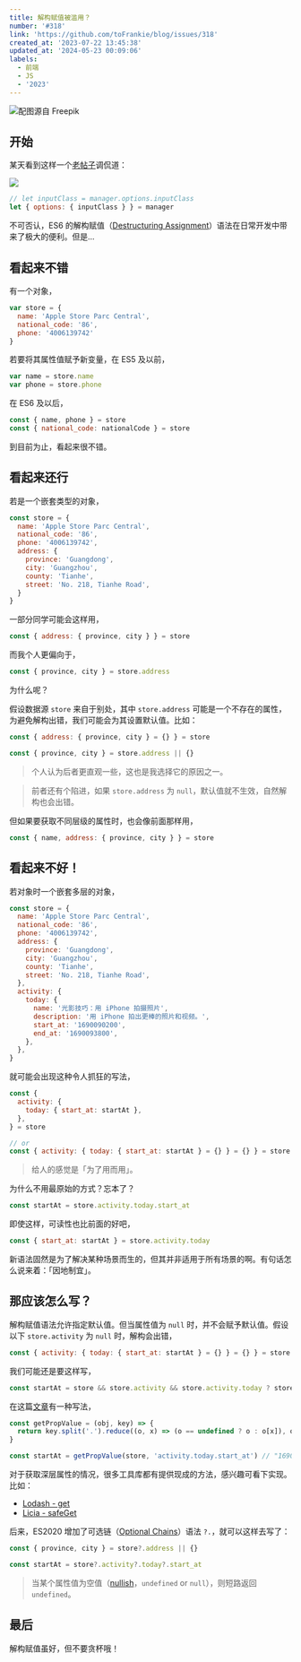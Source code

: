 ```yaml
---
title: 解构赋值被滥用？
number: '#318'
link: 'https://github.com/toFrankie/blog/issues/318'
created_at: '2023-07-22 13:45:38'
updated_at: '2024-05-23 00:09:06'
labels:
  - 前端
  - JS
  - '2023'
---
```


![配图源自 Freepik](https://cdn.jsdelivr.net/gh/toFrankie/blog/images/1690014631503.jpg)

## 开始

某天看到这样一个[老帖子](https://twitter.com/WickyNilliams/status/798497274653503488)调侃道：

![](https://cdn.jsdelivr.net/gh/toFrankie/blog/images/1690013919412.png)

```js
// let inputClass = manager.options.inputClass
let { options: { inputClass } } = manager
```

不可否认，ES6 的解构赋值（[Destructuring Assignment](https://tc39.es/ecma262/multipage/ecmascript-language-expressions.html#sec-destructuring-assignment)）语法在日常开发中带来了极大的便利。但是...

## 看起来不错

有一个对象，

```js
var store = {
  name: 'Apple Store Parc Central',
  national_code: '86',
  phone: '4006139742'
}
```

若要将其属性值赋予新变量，在 ES5 及以前，

```js
var name = store.name
var phone = store.phone
```

在 ES6 及以后，

```js
const { name, phone } = store
const { national_code: nationalCode } = store
```

到目前为止，看起来很不错。

## 看起来还行

若是一个嵌套类型的对象，

```js
const store = {
  name: 'Apple Store Parc Central',
  national_code: '86',
  phone: '4006139742',
  address: {
    province: 'Guangdong',
    city: 'Guangzhou',
    county: 'Tianhe',
    street: 'No. 218, Tianhe Road',
  }
}
```

一部分同学可能会这样用，

```js
const { address: { province, city } } = store
```

而我个人更偏向于，

```js
const { province, city } = store.address
```

为什么呢？

假设数据源 `store` 来自于别处，其中 `store.address` 可能是一个不存在的属性，为避免解构出错，我们可能会为其设置默认值。比如：

```js
const { address: { province, city } = {} } = store

const { province, city } = store.address || {}
```

> 个人认为后者更直观一些，这也是我选择它的原因之一。

> 前者还有个陷进，如果 `store.address` 为 `null`，默认值就不生效，自然解构也会出错。

但如果要获取不同层级的属性时，也会像前面那样用，

```js
const { name, address: { province, city } } = store
```

## 看起来不好！

若对象时一个嵌套多层的对象，

```js
const store = {
  name: 'Apple Store Parc Central',
  national_code: '86',
  phone: '4006139742',
  address: {
    province: 'Guangdong',
    city: 'Guangzhou',
    county: 'Tianhe',
    street: 'No. 218, Tianhe Road',
  },
  activity: {
    today: {
      name: '光影技巧：用 iPhone 拍摄照片',
      description: '用 iPhone 拍出更棒的照片和视频。',
      start_at: '1690090200',
      end_at: '1690093800',
    },
  },
}
```

就可能会出现这种令人抓狂的写法，

```js
const {
  activity: {
    today: { start_at: startAt },
  },
} = store

// or
const { activity: { today: { start_at: startAt } = {} } = {} } = store
```

> 给人的感觉是「为了用而用」。

为什么不用最原始的方式？忘本了？

```js
const startAt = store.activity.today.start_at
```

即使这样，可读性也比前面的好吧，

```js
const { start_at: startAt } = store.activity.today
```

新语法固然是为了解决某种场景而生的，但其并非适用于所有场景的啊。有句话怎么说来着：「因地制宜」。

## 那应该怎么写？

解构赋值语法允许指定默认值。但当属性值为 `null` 时，并不会赋予默认值。假设以下 `store.activity` 为 `null` 时，解构会出错，

```js
const { activity: { today: { start_at: startAt } = {} } = {} } = store
```

我们可能还是要这样写，

```js
const startAt = store && store.activity && store.activity.today ? store.activity.today.start_at : undefined
```

在这篇[文章](https://crunchtech.medium.com/object-destructuring-best-practice-in-javascript-9c8794699a0d)有一种写法，

```js
const getPropValue = (obj, key) => {
  return key.split('.').reduce((o, x) => (o == undefined ? o : o[x]), obj)
}

const startAt = getPropValue(store, 'activity.today.start_at') // "1690090200"
```

对于获取深层属性的情况，很多工具库都有提供现成的方法，感兴趣可看下实现。比如：

- [Lodash - get](https://lodash.com/docs/4.17.15#get)
- [Licia - safeGet](https://licia.liriliri.io/docs.html#safeget)

后来，ES2020 增加了可选链（[Optional Chains](https://tc39.es/ecma262/multipage/ecmascript-language-expressions.html#sec-optional-chains)）语法 `?.`，就可以这样去写了：

```js
const { province, city } = store?.address || {}

const startAt = store?.activity?.today?.start_at
```

> 当某个属性值为空值（[nullish](https://developer.mozilla.org/zh-CN/docs/Glossary/Nullish)，`undefined` or `null`），则短路返回 `undefined`。

## 最后

解构赋值虽好，但不要贪杯哦！

<!--

## References

- [Object destructuring best practice in Javascript](https://crunchtech.medium.com/object-destructuring-best-practice-in-javascript-9c8794699a0d)
- [Write Clean Code Using JavaScript Object Destructuring](https://betterprogramming.pub/write-clean-code-using-javascript-object-destructuring-3551302130e7)

-->
